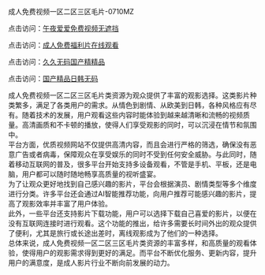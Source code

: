 成人免费视频一区二区三区毛片-0710MZ

点击访问：<a href="https://heiliaozj3tjd.pages.dev">午夜爱爱免费视频无遮挡</a>

点击访问：<a href="https://heiliaowzu4ur.pages.dev">成人免费福利片在线观看</a>

点击访问：<a href="https://heiliaooxqkkct.pages.dev">久久无码国产精精品</a>

点击访问：<a href="https://heiliaoow5kzm.pages.dev">国产精品日韩无码</a>

成人免费视频一区二区三区毛片类资源为观众提供了丰富的观影选择。这类影片种类繁多，满足了各类用户的需求。从情色到剧情、从欧美到日韩，各种风格应有尽有。随着技术的发展，用户观看这些内容时能体验到越来越清晰和流畅的视频质量。高清画质和不卡顿的播放，使得人们享受观影的同时，可以沉浸在情节和氛围中。  
平台方面，优质视频网站不仅提供高清内容，而且会进行严格的筛选，确保没有恶意广告或者病毒，保障观众在享受娱乐的同时不受到任何安全威胁。与此同时，随着移动互联网的普及，很多平台开始支持多设备观看，不管是手机、平板，还是电脑，用户都可以随时随地畅享高质量的视听盛宴。  
为了让观众更好地找到自己感兴趣的影片，平台会根据演员、剧情类型等多个维度进行分类。许多平台还会通过AI智能推荐功能，向用户推荐可能感兴趣的影片，提高了观影效率并丰富了用户体验。  
此外，一些平台还支持影片下载功能，用户可以选择下载自己喜爱的影片，以便在没有互联网连接时进行观看。这个功能的推出，给许多需要长时间外出的观众提供了便利，尤其是旅行或长途出差时，离线观影成为了他们的一种选择。  
总体来说，成人免费视频一区二区三区毛片类资源的丰富多样，和高质量的观看体验，使得用户的观影需求得到更好的满足。而平台不断优化服务、更新内容，提升用户的满意度，是成人影片行业不断向前发展的动力。

<span style="display:none;">[Canonical link]( )</span>
